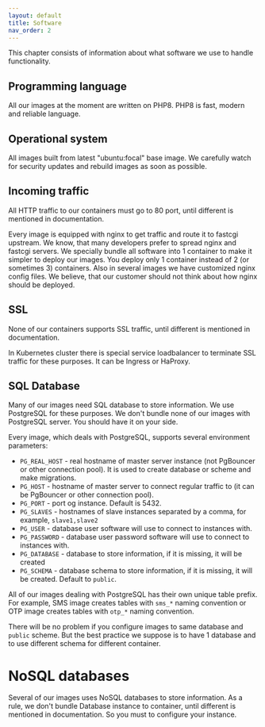 ```yaml
---
layout: default
title: Software
nav_order: 2
---
```


This chapter consists of information about what software we use to handle functionality.

Programming language
--------------------

All our images at the moment are written on PHP8.
PHP8 is fast, modern and reliable language.

Operational system
------------------

All images built from latest "ubuntu:focal" base image.
We carefully watch for security updates and rebuild images as soon as possible.

Incoming traffic
----------------

All HTTP traffic to our containers must go to 80 port,
until different is mentioned in documentation.

Every image is equipped with nginx to get traffic and route it to fastcgi upstream.
We know, that many developers prefer to spread nginx and fastcgi servers.
We specially bundle all software into 1 container to make it simpler to deploy our images.
You deploy only 1 container instead of 2 (or sometimes 3) containers. 
Also in several images we have customized nginx config files.
We believe, that our customer should not think about how nginx should be deployed.

SSL
---

None of our containers supports SSL traffic, until different is mentioned in documentation.

In Kubernetes cluster there is special service loadbalancer to terminate SSL traffic for these purposes.
It can be Ingress or HaProxy.

SQL Database
------------

Many of our images need SQL database to store information.
We use PostgreSQL for these purposes.
We don't bundle none of our images with PostgreSQL server.
You should have it on your side.

Every image, which deals with PostgreSQL, supports several environment parameters:

- `PG_REAL_HOST` - real hostname of master server instance (not PgBouncer or other connection pool). It is used to create database or scheme and make migrations.
- `PG_HOST` - hostname of master server to connect regular traffic to (it can be PgBouncer or other connection pool). 
- `PG_PORT` - port og instance. Default is 5432.
- `PG_SLAVES` - hostnames of slave instances separated by a comma, for example, `slave1,slave2`
- `PG_USER` - database user software will use to connect to instances with.
- `PG_PASSWORD` - database user password software will use to connect to instances with.
- `PG_DATABASE` - database to store information, if it is missing, it will be created
- `PG_SCHEMA` - database schema to store information, if it is missing, it will be created. Default to `public`.

All of our images dealing with PostgreSQL has their own unique table prefix.
For example, SMS image creates tables with `sms_*` naming convention
or OTP image creates tables with `otp_*` naming convention.

There will be no problem if you configure images to same database and `public` scheme.
But the best practice we suppose is to have 1 database and to use different schema for different container.

NoSQL databases
===============

Several of our images uses NoSQL databases to store information.
As a rule, we don't bundle Database instance to container, until different is mentioned in documentation.
So you must to configure your instance.
